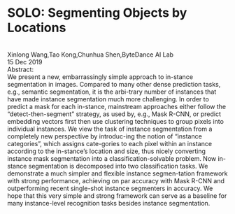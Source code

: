 SOLO: Segmenting Objects by Locations
=======
<br>Xinlong Wang,Tao Kong,Chunhua Shen,ByteDance AI Lab
<br>15 Dec 2019
<br>Abstract:
<br>We present a new, embarrassingly simple approach to in-stance segmentation in images. Compared to many other dense prediction tasks, e.g., semantic segmentation, it is the arbi-trary number of instances that have made instance segmentation much more challenging. In order to predict a mask for each in-stance, mainstream approaches either follow the “detect-then-segment” strategy, as used by, e.g., Mask R-CNN, or predict embedding vectors first then use clustering techniques to group pixels into individual instances. We view the task of instance segmentation from a completely new perspective by introduc-ing the notion of “instance categories”, which assigns cate-gories to each pixel within an instance according to the in-stance’s location and size, thus nicely converting instance mask segmentation into a classification-solvable problem. Now in-stance segmentation is decomposed into two classification tasks. We demonstrate a much simpler and flexible instance segmen-tation framework with strong performance, achieving on par accuracy with Mask R-CNN and outperforming recent single-shot instance segmenters in accuracy. We hope that this very simple and strong framework can serve as a baseline for many instance-level recognition tasks besides instance segmentation.
